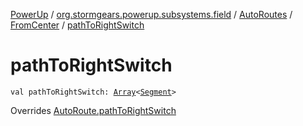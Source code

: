 [PowerUp](../../../index.md) / [org.stormgears.powerup.subsystems.field](../../index.md) / [AutoRoutes](../index.md) / [FromCenter](index.md) / [pathToRightSwitch](./path-to-right-switch.md)

# pathToRightSwitch

`val pathToRightSwitch: `[`Array`](https://kotlinlang.org/api/latest/jvm/stdlib/kotlin/-array/index.html)`<`[`Segment`](../../-segment/index.md)`>`

Overrides [AutoRoute.pathToRightSwitch](../../-auto-route/path-to-right-switch.md)

